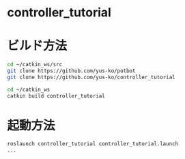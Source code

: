 # controller_tutorial

# ビルド方法
 
```bash
cd ~/catkin_ws/src
git clone https://github.com/yus-ko/potbot
git clone https://github.com/yus-ko/controller_tutorial
```
```bash
cd ~/catkin_ws
catkin build controller_tutorial
```

# 起動方法

```bash
roslaunch controller_tutorial controller_tutorial.launch
...
